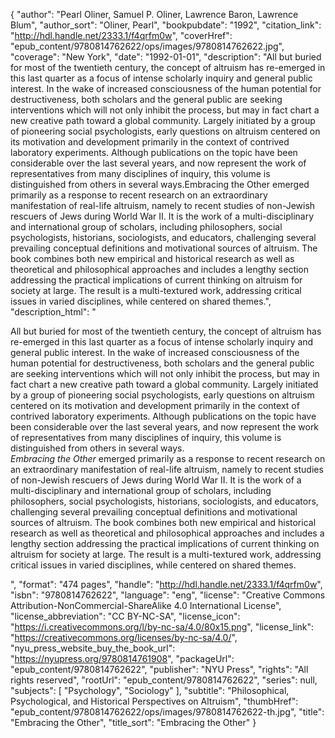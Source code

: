 {
  "author": "Pearl Oliner, Samuel P. Oliner, Lawrence Baron, Lawrence Blum",
  "author_sort": "Oliner, Pearl",
  "bookpubdate": "1992",
  "citation_link": "http://hdl.handle.net/2333.1/f4qrfm0w",
  "coverHref": "epub_content/9780814762622/ops/images/9780814762622.jpg",
  "coverage": "New York",
  "date": "1992-01-01",
  "description": "All but buried for most of the twentieth century, the concept of altruism has re-emerged in this last quarter as a focus of intense scholarly inquiry and general public interest.  In the wake of increased consciousness of the human potential for destructiveness, both scholars and the general public are seeking interventions which will not only inhibit the process, but may in fact chart a new creative path toward a global community.  Largely initiated by a group of pioneering social psychologists, early questions on altruism centered on its motivation and development primarily in the context of contrived laboratory experiments.  Although publications on the topic have been considerable over the last several years, and now represent the work of representatives from many disciplines of inquiry, this volume is distinguished from others in several ways.Embracing the Other emerged primarily as a response to recent research on an extraordinary manifestation of real-life altruism, namely to recent studies of non-Jewish rescuers of Jews during World War II. It is the work of a multi-disciplinary and international group of scholars, including philosophers, social psychologists, historians, sociologists, and educators,  challenging several prevailing conceptual definitions and motivational sources of altruism.  The book combines both new empirical and historical research as well as theoretical and philosophical approaches and includes a lengthy section addressing the practical implications of current thinking on altruism for society at large.  The result is a multi-textured work, addressing critical issues in varied disciplines, while centered on shared themes.",
  "description_html": "<p>All but buried for most of the twentieth century, the concept of altruism has re-emerged in this last quarter as a focus of intense scholarly inquiry and general public interest.  In the wake of increased consciousness of the human potential for destructiveness, both scholars and the general public are seeking interventions which will not only inhibit the process, but may in fact chart a new creative path toward a global community.  Largely initiated by a group of pioneering social psychologists, early questions on altruism centered on its motivation and development primarily in the context of contrived laboratory experiments.  Although publications on the topic have been considerable over the last several years, and now represent the work of representatives from many disciplines of inquiry, this volume is distinguished from others in several ways.<br><i>Embracing the Other</i> emerged primarily as a response to recent research on an extraordinary manifestation of real-life altruism, namely to recent studies of non-Jewish rescuers of Jews during World War II. It is the work of a multi-disciplinary and international group of scholars, including philosophers, social psychologists, historians, sociologists, and educators,  challenging several prevailing conceptual definitions and motivational sources of altruism.  The book combines both new empirical and historical research as well as theoretical and philosophical approaches and includes a lengthy section addressing the practical implications of current thinking on altruism for society at large.  The result is a multi-textured work, addressing critical issues in varied disciplines, while centered on shared themes.</p>",
  "format": "474 pages",
  "handle": "http://hdl.handle.net/2333.1/f4qrfm0w",
  "isbn": "9780814762622",
  "language": "eng",
  "license": "Creative Commons Attribution-NonCommercial-ShareAlike 4.0 International License",
  "license_abbreviation": "CC BY-NC-SA",
  "license_icon": "https://i.creativecommons.org/l/by-nc-sa/4.0/80x15.png",
  "license_link": "https://creativecommons.org/licenses/by-nc-sa/4.0/",
  "nyu_press_website_buy_the_book_url": "https://nyupress.org/9780814761908",
  "packageUrl": "epub_content/9780814762622",
  "publisher": "NYU Press",
  "rights": "All rights reserved",
  "rootUrl": "epub_content/9780814762622",
  "series": null,
  "subjects": [
    "Psychology",
    "Sociology"
  ],
  "subtitle": "Philosophical, Psychological, and Historical Perspectives on Altruism",
  "thumbHref": "epub_content/9780814762622/ops/images/9780814762622-th.jpg",
  "title": "Embracing the Other",
  "title_sort": "Embracing the Other"
}
